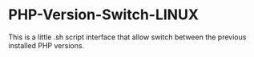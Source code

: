# PHP-Version-Switch-LINUX
This is a little .sh script interface that allow switch between the previous installed PHP versions. 
